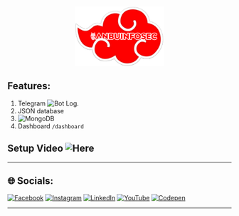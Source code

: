 <p align="center">
    <img width="200" src="https://raw.githubusercontent.com/anbuinfosec/anbuinfosec/refs/heads/main/banner.png" alt="Banner anbuinfosec">
</p>

## Features:
1. Telegram ![Bot](https://t.me/BotFather) Log.
2. JSON database
3. ![MongoDB](https://cloud.mongodb.com/)
4. Dashboard `/dashboard`

## Setup Video ![Here](https://www.facebook.com/groups/517828177563563)

---
## 🌐 Socials:
[![Facebook](https://img.shields.io/badge/Facebook-%231877F2.svg?logo=Facebook&logoColor=white)](https://facebook.com/anbuinfosec3) [![Instagram](https://img.shields.io/badge/Instagram-%23E4405F.svg?logo=Instagram&logoColor=white)](https://instagram.com/anbuinfosec) [![LinkedIn](https://img.shields.io/badge/LinkedIn-%230077B5.svg?logo=linkedin&logoColor=white)](https://linkedin.com/in/anbuinfosec) [![YouTube](https://img.shields.io/badge/YouTube-%23FF0000.svg?logo=YouTube&logoColor=white)](https://youtube.com/akxvau) [![Codepen](https://img.shields.io/badge/Codepen-000000?style=for-the-badge&logo=codepen&logoColor=white)](https://codepen.io/anbuinfosec) 

---